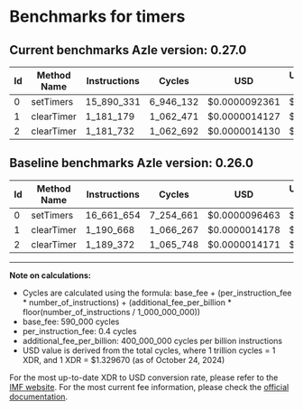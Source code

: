 # Benchmarks for timers

## Current benchmarks Azle version: 0.27.0

| Id  | Method Name | Instructions | Cycles    | USD           | USD/Million Calls | Change                              |
| --- | ----------- | ------------ | --------- | ------------- | ----------------- | ----------------------------------- |
| 0   | setTimers   | 15_890_331   | 6_946_132 | $0.0000092361 | $9.23             | <font color="green">-771_323</font> |
| 1   | clearTimer  | 1_181_179    | 1_062_471 | $0.0000014127 | $1.41             | <font color="green">-9_489</font>   |
| 2   | clearTimer  | 1_181_732    | 1_062_692 | $0.0000014130 | $1.41             | <font color="green">-7_640</font>   |

## Baseline benchmarks Azle version: 0.26.0

| Id  | Method Name | Instructions | Cycles    | USD           | USD/Million Calls |
| --- | ----------- | ------------ | --------- | ------------- | ----------------- |
| 0   | setTimers   | 16_661_654   | 7_254_661 | $0.0000096463 | $9.64             |
| 1   | clearTimer  | 1_190_668    | 1_066_267 | $0.0000014178 | $1.41             |
| 2   | clearTimer  | 1_189_372    | 1_065_748 | $0.0000014171 | $1.41             |

---

**Note on calculations:**

- Cycles are calculated using the formula: base_fee + (per_instruction_fee \* number_of_instructions) + (additional_fee_per_billion \* floor(number_of_instructions / 1_000_000_000))
- base_fee: 590_000 cycles
- per_instruction_fee: 0.4 cycles
- additional_fee_per_billion: 400_000_000 cycles per billion instructions
- USD value is derived from the total cycles, where 1 trillion cycles = 1 XDR, and 1 XDR = $1.329670 (as of October 24, 2024)

For the most up-to-date XDR to USD conversion rate, please refer to the [IMF website](https://www.imf.org/external/np/fin/data/rms_sdrv.aspx).
For the most current fee information, please check the [official documentation](https://internetcomputer.org/docs/current/developer-docs/gas-cost#execution).
